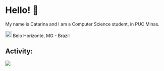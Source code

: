 # Hello! 👋

My name is Catarina and I am a Computer Science student, in PUC Minas.

<img src="https://i.imgur.com/iaD74Rp.png" width="20" height="20" > Belo Horizonte, MG - Brazil

## Activity:<br>
![](http://github-profile-summary-cards.vercel.app/api/cards/profile-details?username=catfmcastro&theme=radical)
<!-- ![](http://github-profile-summary-cards.vercel.app/api/cards/most-commit-language?username=catfmcastro&theme=radical) -->

<!--
**catfmcastro/catfmcastro** is a ✨ _special_ ✨ repository because its `README.md` (this file) appears on your GitHub profile.

Here are some ideas to get you started:

- 🔭 I’m currently working on ...
- 🌱 I’m currently learning ...
- 👯 I’m looking to collaborate on ...
- 🤔 I’m looking for help with ...
- 💬 Ask me about ...
- 📫 How to reach me: ...
- 😄 Pronouns: ...
- ⚡ Fun fact: ...
-->
